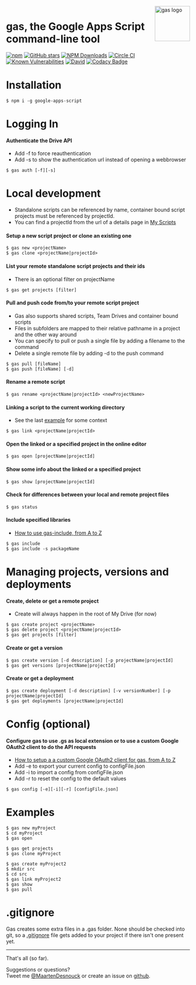<img src="./images/logo/gas-logo.png" alt="gas logo" name="gas" align="right" height="96" width="96"/>

# gas, the Google Apps Script command-line tool

[![npm](https://img.shields.io/npm/v/google-apps-script.svg)](https://www.npmjs.com/package/google-apps-script)
[![GitHub stars](https://img.shields.io/github/stars/MaartenDesnouck/google-apps-script.svg?style=social&label=Star)](https://github.com/MaartenDesnouck/google-apps-script)
[![NPM Downloads](https://img.shields.io/npm/dt/google-apps-script.svg?style=flat)](https://www.npmjs.org/package/google-apps-script)
[![Circle CI](https://circleci.com/gh/MaartenDesnouck/google-apps-script.svg?style=shield)](https://circleci.com/gh/MaartenDesnouck/google-apps-script)
[![Known Vulnerabilities](https://snyk.io/test/npm/google-apps-script/badge.svg?style=flat)](https://snyk.io/test/npm/google-apps-script)
[![David](https://img.shields.io/david/MaartenDesnouck/google-apps-script.svg)](https://david-dm.org/MaartenDesnouck/google-apps-script)
[![Codacy Badge](https://api.codacy.com/project/badge/Grade/fe9e115d56ab4dada6c22c804d5f2db9)](https://www.codacy.com/app/MaartenDesnouck/google-apps-script/dashboard)

# Installation

```
$ npm i -g google-apps-script
```

# Logging In

#### Authenticate the Drive API
 - Add -f to force reauthentication
 - Add -s to show the authentication url instead of opening a webbrowser

```
$ gas auth [-f][-s]
```

# Local development
- Standalone scripts can be referenced by name, container bound script projects must be referenced by projectId. 
- You can find a projectId from the url of a details page in [My Scripts](https://script.google.com/home/my)

#### Setup a new script project or clone an existing one

```
$ gas new <projectName>
$ gas clone <projectName|projectId>
```

#### List your remote standalone script projects and their ids
- There is an optional filter on projectName

```
$ gas get projects [filter]
```

#### Pull and push code from/to your remote script project
- Gas also supports shared scripts, Team Drives and container bound scripts
- Files in subfolders are mapped to their relative pathname in a project and the other way around
- You can specify to pull or push a single file by adding a filename to the command
- Delete a single remote file by adding -d to the push command

```
$ gas pull [fileName]
$ gas push [fileName] [-d]
```

#### Rename a remote script

```
$ gas rename <projectName|projectId> <newProjectName>
```

#### Linking a script to the current working directory
- See the last [example](#examples) for some context

```
$ gas link <projectName|projectId>
```

#### Open the linked or a specified project in the online editor

```
$ gas open [projectName|projectId]
```

#### Show some info about the linked or a specified project

````
$ gas show [projectName|projectId]
````

#### Check for differences between your local and remote project files
````
$ gas status
````

#### Include specified libraries
- [How to use gas-include, from A to Z](./README/how-to-use-gas-include.md)
````
$ gas include
$ gas include -s packageName 
````

# Managing projects, versions and deployments

#### Create, delete or get a remote project
- Create will always happen in the root of My Drive (for now)

```
$ gas create project <projectName>
$ gas delete project <projectName|projectId>
$ gas get projects [filter]
```

#### Create or get a version

```
$ gas create version [-d description] [-p projectName|projectId]
$ gas get versions [projectName|projectId]
```

#### Create or get a deployment

```
$ gas create deployment [-d description] [-v versionNumber] [-p projectName|projectId]
$ gas get deployments [projectName|projectId]
```

# Config (optional)

#### Configure gas to use .gs as local extension or to use a custom Google OAuth2 client to do the API requests
- [How to setup a a custom Google OAuth2 client for gas, from A to Z](./README/how-to-setup-oauthclient.md)
- Add -e to export your current config to configFile.json
- Add -i to import a config from configFile.json
- Add -r to reset the config to the default values

```
$ gas config [-e][-i][-r] [configFile.json]
```

# Examples

```
$ gas new myProject
$ cd myProject
$ gas open
```

```
$ gas get projects
$ gas clone myProject
```

```
$ gas create myProject2
$ mkdir src
$ cd src
$ gas link myProject2
$ gas show
$ gas pull
```

# .gitignore

Gas creates some extra files in a .gas folder. None should be checked into git,
 so a  [.gitignore](https://github.com/MaartenDesnouck/google-apps-script/blob/master/gas.gitignore) file gets added to your project if there isn't one present yet.

<hr>
That's all (so far).

Suggestions or questions?<br>
Tweet me [@MaartenDesnouck](https://twitter.com/MaartenDesnouck) or create an issue on [github](https://github.com/MaartenDesnouck/google-apps-script/issues/new).
